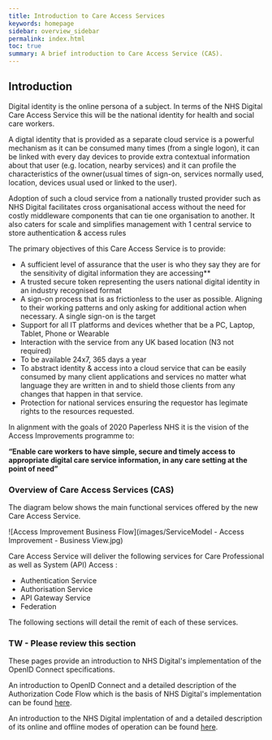 ```yaml
---
title: Introduction to Care Access Services
keywords: homepage
sidebar: overview_sidebar
permalink: index.html
toc: true
summary: A brief introduction to Care Access Service (CAS).
---
```

## Introduction

Digital identity is the online persona of a subject. In terms of the NHS Digital Care Access Service this will be the national identity for health and social care workers. 

A digtal identity that is provided as a separate cloud service is a powerful mechanism as it can be consumed many times (from a single logon), it can be linked with every day devices to provide extra contextual information about that user (e.g. location, nearby services) and it can profile the characteristics of the owner(usual times of sign-on, services normally used, location, devices usual used or linked to the user).

Adoption of such a cloud service from a nationally trusted provider such as NHS Digital facilitates cross organisational access without the need for costly middleware components that can tie one organisation to another. It also caters for scale and simplifies management with 1 central service to store authentication & access rules 

The primary objectives of this Care Access Service is to provide:
* A sufficient level of assurance that the user is who they say they are for the sensitivity of digital information they are accessing**
* A trusted secure token representing the users national digital identity in an industry recognised format
* A sign-on process that is as frictionless to the user as possible. Aligning to their working patterns and only asking for additional action when necessary.  A single sign-on is the target
* Support for all IT platforms and devices whether that be a PC, Laptop, Tablet, Phone or Wearable
* Interaction with the service from any UK based location (N3 not required)
* To be available 24x7, 365 days a year 
* To abstract identity & access into a cloud service that can be easily consumed by many client applications and services no matter what language they are written in and to shield those clients from any changes that happen in that service.
* Protection for national services ensuring the requestor has legimate rights to the resources requested.

In alignment with the goals of 2020 Paperless NHS it is the vision of the Access Improvements programme to: 

**“Enable care workers to have simple, secure and timely access to appropriate digital care service information, in any care setting at the point of need”**

### Overview of Care Access Services (CAS)

The diagram below shows the main functional services offered by the new Care Access Service.

![Access Improvement Business Flow](images/ServiceModel -  Access Improvement -  Business View.jpg)

Care Access Service will deliver the following services for Care Professional as well as System (API) Access :

* Authentication Service
* Authorisation Service
* API Gateway Service
* Federation

The following sections will detail the remit of each of these services.





### TW - Please review this section

These pages provide an introduction to NHS Digital's implementation of the OpenID Connect specifications.

An introduction to OpenID Connect and a detailed description of the Authorization Code Flow which is the basis of 
NHS Digital's implementation can be found [here](explore_intro_to_oidc.html).

An introduction to the NHS Digital implentation of and a detailed description of its online and 
offline modes of operation can be found [here](develop_intro_to_nhs_impl.html).
